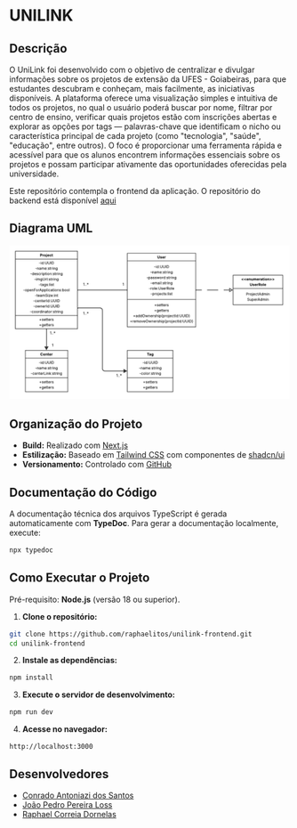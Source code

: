# UNILINK
## Descrição
O UniLink foi desenvolvido com o objetivo de centralizar e divulgar informações sobre os projetos de extensão da UFES - Goiabeiras, para que estudantes descubram e conheçam, mais facilmente, as iniciativas disponíveis. A plataforma oferece uma visualização simples e intuitiva de todos os projetos, no qual o usuário poderá buscar por nome, filtrar por centro de ensino, verificar quais projetos estão com inscrições abertas e explorar as opções por tags — palavras-chave que identificam o nicho ou característica principal de cada projeto (como "tecnologia", "saúde", "educação", entre outros). O foco é proporcionar uma ferramenta rápida e acessível para que os alunos encontrem informações essenciais sobre os projetos e possam participar ativamente das oportunidades oferecidas pela universidade.

Este repositório contempla o frontend da aplicação. O repositório do backend está disponível [aqui](https://github.com/joaoloss/unilink-backend)

## Diagrama UML

![UML](imgs/uml.png)

## Organização do Projeto

* **Build:** Realizado com [Next.js](https://nextjs.org/)
* **Estilização:** Baseado em [Tailwind CSS](https://tailwindcss.com/) com componentes de [shadcn/ui](https://ui.shadcn.com/)
* **Versionamento:** Controlado com [GitHub](https://github.com/)

## Documentação do Código

A documentação técnica dos arquivos TypeScript é gerada automaticamente com **TypeDoc**. Para gerar a documentação localmente, execute:

```bash
npx typedoc
```

## Como Executar o Projeto

Pré-requisito: **Node.js** (versão 18 ou superior).

1. **Clone o repositório:**

```bash
git clone https://github.com/raphaelitos/unilink-frontend.git
cd unilink-frontend
```

2. **Instale as dependências:**

```bash
npm install
```

3. **Execute o servidor de desenvolvimento:**

```bash
npm run dev
```

4. **Acesse no navegador:**

```
http://localhost:3000
```

## Desenvolvedores
* [Conrado Antoniazi dos Santos](https://github.com/ConradoAntoniazi)
* [João Pedro Pereira Loss](https://github.com/joaoloss)
* [Raphael Correia Dornelas](https://github.com/raphaelitos)
